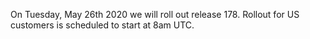 On Tuesday, May 26th 2020 we will roll out release 178. Rollout for US customers is scheduled to start at 8am UTC.

